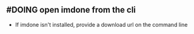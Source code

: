 ## #DOING open imdone from the cli
- If imdone isn't installed, provide a download url on the command line
<!--
#story
created:2023-10-06T02:15:31.934Z
task-id:2Hje7
story-id:open-imdone-from-the-cli order:-10
-->